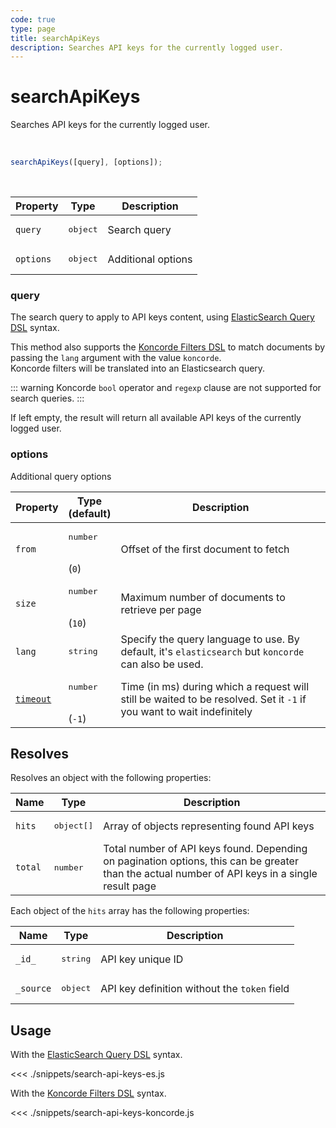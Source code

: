 ```yaml
---
code: true
type: page
title: searchApiKeys
description: Searches API keys for the currently logged user.
---
```


# searchApiKeys

<SinceBadge version="7.1.0" />

<SinceBadge version="Kuzzle 2.1.0" />

Searches API keys for the currently logged user.

<br />

```js
searchApiKeys([query], [options]);
```

<br />

| Property  | Type              | Description        |
| --------- | ----------------- | ------------------ |
| `query`   | <pre>object</pre> | Search query       |
| `options` | <pre>object</pre> | Additional options |

### query

The search query to apply to API keys content, using [ElasticSearch Query DSL](https://www.elastic.co/guide/en/elasticsearch/reference/7.3/query-dsl.html) syntax.

<SinceBadge version="7.4.8"/>

This method also supports the [Koncorde Filters DSL](/core/2/api/koncorde-filters-syntax) to match documents by passing the `lang` argument with the value `koncorde`.  
Koncorde filters will be translated into an Elasticsearch query.  

::: warning
Koncorde `bool` operator and `regexp` clause are not supported for search queries.
:::

If left empty, the result will return all available API keys of the currently logged user.

### options

Additional query options

| Property  | Type<br/>(default)           | Description                                                                                                                        |
| --------- | ---------------------------- | ---------------------------------------------------------------------------------------------------------------------------------- |
| `from`    | <pre>number</pre><br/>(`0`)  | Offset of the first document to fetch                                                                                              |
| `size`    | <pre>number</pre><br/>(`10`) | Maximum number of documents to retrieve per page                                                                                   |
| `lang`    | <pre>string</pre>            | Specify the query language to use. By default, it's `elasticsearch` but `koncorde` can also be used. <SinceBadge version="7.4.8"/> |
| [`timeout`](/sdk/7/core-classes/kuzzle/query#timeout) | <pre>number</pre><br/>(`-1`) | Time (in ms) during which a request will still be waited to be resolved. Set it `-1` if you want to wait indefinitely              |

## Resolves

Resolves an object with the following properties:

| Name    | Type                | Description                                                                                                                                     |
| ------- | ------------------- | ----------------------------------------------------------------------------------------------------------------------------------------------- |
| `hits`  | <pre>object[]</pre> | Array of objects representing found API keys                                                                                                    |
| `total` | <pre>number</pre>   | Total number of API keys found. Depending on pagination options, this can be greater than the actual number of API keys in a single result page |

Each object of the `hits` array has the following properties:

| Name      | Type              | Description                                  |
| --------- | ----------------- | -------------------------------------------- |
| `_id_`    | <pre>string</pre> | API key unique ID                            |
| `_source` | <pre>object</pre> | API key definition without the `token` field |


## Usage

With the [ElasticSearch Query DSL](https://www.elastic.co/guide/en/elasticsearch/reference/7.4/query-dsl.html) syntax.

<<< ./snippets/search-api-keys-es.js

With the [Koncorde Filters DSL](/core/2/api/koncorde-filters-syntax) syntax.

<<< ./snippets/search-api-keys-koncorde.js
